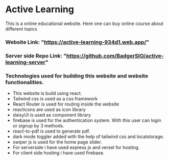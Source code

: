 # Active Learning

This is a online educational website. Here one can buy online course about different topics

### Website Link: "https://active-learning-934d1.web.app/"

### Server side Repo Link: "https://github.com/BadgerSIO/active-learning-server"

### Technologies used for building this website and website functionalities.

- This website is build using react.
- Tailwind css is used as a css framework
- React Router is used for routing inside the website
- reacticons are used as icon library
- daisyUI is used as component library
- firebase is used for the authentication system. With this user can login or signup by 3 methods.
- react-to-pdf is used to generate pdf.
- dark mode toggler added with the help of tailwind css and localstorage.
- swiper js is used for the home page slider.
- For serverside i have used express js and versel for hosting.
- For client side hosting i have used firebase.
